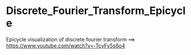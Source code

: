 # Discrete_Fourier_Transform_Epicycle
Epicycle visualization of discrete fourier transform ==> https://www.youtube.com/watch?v=-TcyFy5s6o4
